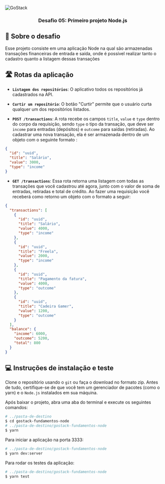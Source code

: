 <img alt="GoStack" src="https://storage.googleapis.com/golden-wind/bootcamp-gostack/header-desafios-new.png" />

<h3 align="center">
  Desafio 05: Primeiro projeto Node.js
</h3>

## :rocket: Sobre o desafio

Esse projeto consiste em uma aplicação Node na qual são armazenadas transações financeiras de entrada e saída, onde é possível realizar tanto o cadastro quanto a listagem dessas transações


## :motorway: Rotas da aplicação

- **`Listagem dos repositórios`**: O aplicativo todos os repositórios já cadastrados na API.

- **`Curtir um repositório`**: O botão "Curtir" permite que o usuário curta qualquer um dos repositórios listados.



- **`POST /transactions`**: A rota recebe os campos `title`, `value` e `type` dentro do corpo da requisição, sendo `type` o tipo da transação, que deve ser `income` para entradas (depósitos) e `outcome` para saídas (retiradas). Ao cadastrar uma nova transação, ela é ser armazenada dentro de um objeto com o seguinte formato :

```json
{
  "id": "uuid",
  "title": "Salário",
  "value": 3000,
  "type": "income"
}
```

- **`GET /transactions`**: Essa rota retorna uma listagem com todas as transações que você cadastrou até agora, junto com o valor de soma de entradas, retiradas e total de crédito. Ao fazer uma requisição você receberá como retorno um objeto com o formato a seguir:

```json
{
  "transactions": [
    {
      "id": "uuid",
      "title": "Salário",
      "value": 4000,
      "type": "income"
    },
    {
      "id": "uuid",
      "title": "Freela",
      "value": 2000,
      "type": "income"
    },
    {
      "id": "uuid",
      "title": "Pagamento da fatura",
      "value": 4000,
      "type": "outcome"
    },
    {
      "id": "uuid",
      "title": "Cadeira Gamer",
      "value": 1200,
      "type": "outcome"
    }
  ],
  "balance": {
    "income": 6000,
    "outcome": 5200,
    "total": 800
  }
}
```

## :computer: Instruções de instalação e teste
Clone o repositório usando o `git` ou faça o download no formato zip. 
Antes de tudo, certifique-se de que você tem um gerenciador de pacotes (como o yarn) e o `Node.js` instalados em sua máquina.

Após baixar o projeto, abra uma aba do terminal e execute os seguintes comandos:

```Bash
# ../pasta-de-destino
$ cd gostack-fundamentos-node
# ../pasta-de-destino/gostack-fundamentos-node
$ yarn
```

Para iniciar a aplicação na porta 3333:

```Bash
# ../pasta-de-destino/gostack-fundamentos-node
$ yarn dev:server
```

Para rodar os testes da aplicação:
```Bash
# ../pasta-de-destino/gostack-fundamentos-node
$ yarn test
```
